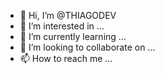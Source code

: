 - 👋 Hi, I’m @THIAGODEV
- 👀 I’m interested in ...
- 🌱 I’m currently learning ...
- 💞️ I’m looking to collaborate on ...
- 📫 How to reach me ...

<!---
MESTRESTI/MESTRESTI is a ✨ special ✨ repository because its `README.md` (this file) appears on your GitHub profile.
You can click the Preview link to take a look at your changes.
--->
